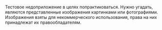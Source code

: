 Тестовое недоприложение в целях попрактиковаться. Нужно угадать, являются представленные изображения картинками или фотографиями.
Изображения взяты для некоммерческого использования, права на них принадлежат их правообладателям.
